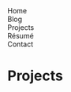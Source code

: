<script src="https://code.jquery.com/jquery-3.2.1.min.js"></script>
<script src="/assets/js/menu-nav.js"></script>

<div id="site-menu-home" class="site-menu">
  <div id="site-menu-button-containter-home" class="site-menu-button-container"><div id="site-menu-button-home" class="site-menu-button">Home</div></div><div id="site-menu-button-container-blog" class="site-menu-button-container"><div id="site-menu-button-blog" class="site-menu-button">Blog</div></div><div id="site-menu-button-container-projects" class="site-menu-button-container"><div id="site-menu-button-projects" class="site-menu-button disabled">Projects</div></div><div id="site-menu-button-container-resume" class="site-menu-button-container"><div id="site-menu-button-resume" class="site-menu-button">R&#233;sum&#233;</div></div><div id="site-menu-button-container-contact" class="site-menu-button-container"><div id="site-menu-button-contact" class="site-menu-button">Contact</div></div>
</div>

# Projects #
